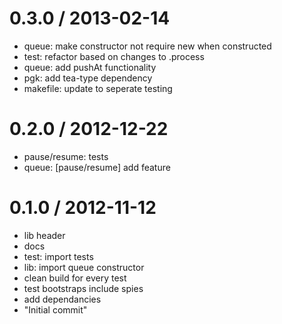 
0.3.0 / 2013-02-14 
==================

  * queue: make constructor not require new when constructed
  * test: refactor based on changes to .process
  * queue: add pushAt functionality
  * pgk: add tea-type dependency
  * makefile: update to seperate testing

0.2.0 / 2012-12-22 
==================

  * pause/resume: tests
  * queue: [pause/resume] add feature

0.1.0 / 2012-11-12 
==================

  * lib header
  * docs
  * test: import tests
  * lib: import queue constructor
  * clean build for every test
  * test bootstraps include spies
  * add dependancies
  * "Initial commit"
